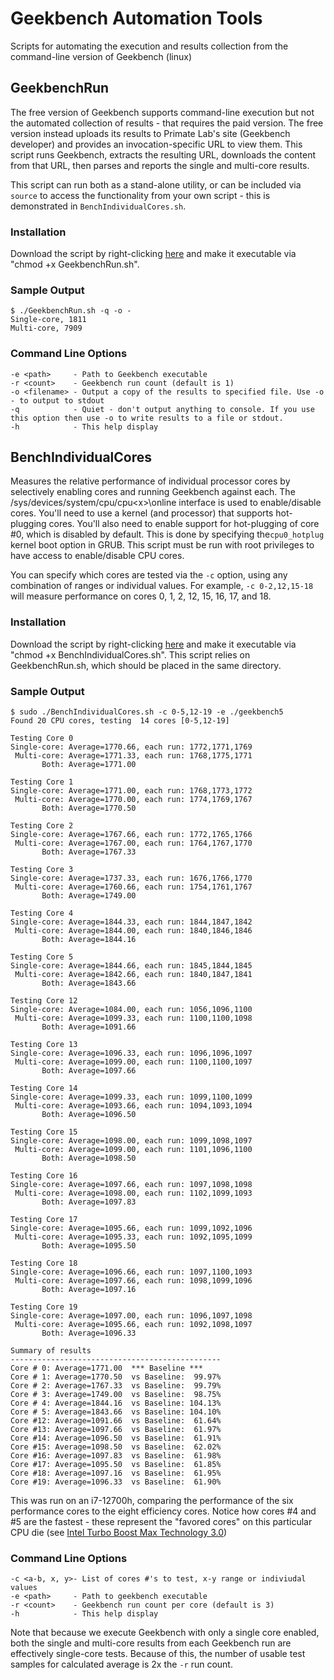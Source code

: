


# Geekbench Automation Tools
Scripts for automating the execution and results collection from the command-line version of Geekbench (linux) 

## GeekbenchRun
The free version of Geekbench supports command-line execution but not the automated collection of results - that requires the paid version. The free version instead uploads its results to Primate Lab's site (Geekbench developer) and provides an invocation-specific URL to view them. This script runs Geekbench, extracts the resulting URL, downloads the content from that URL, then parses and reports the single and multi-core results.

This script can run both as a stand-alone utility, or can be included via `source` to access the functionality from your own script - this is demonstrated in `BenchIndividualCores.sh`.

### Installation
Download the script by right-clicking [here](https://raw.githubusercontent.com/horshack-dpreview/GeekbenchAutomationTools/main/GeekbenchRun.sh) and make it executable via "chmod +x GeekbenchRun.sh". 

### Sample Output
    $ ./GeekbenchRun.sh -q -o -
    Single-core, 1811
    Multi-core, 7909

### Command Line Options
    -e <path>     - Path to Geekbench executable
    -r <count>    - Geekbench run count (default is 1)
    -o <filename> - Output a copy of the results to specified file. Use -o - to output to stdout
    -q            - Quiet - don't output anything to console. If you use this option then use -o to write results to a file or stdout.
    -h            - This help display

## BenchIndividualCores
Measures the relative performance of individual processor cores by selectively enabling cores and running Geekbench against each. The /sys/devices/system/cpu/cpu\<x\>\online interface is used to enable/disable cores. You'll need to use a kernel (and processor) that supports hot-plugging cores. You'll also need to enable support for hot-plugging of core #0, which is disabled by default. This is done by specifying the`cpu0_hotplug` kernel boot option in GRUB. This script must be run with root privileges to have access to enable/disable CPU cores.

You can specify which cores are tested via the `-c` option, using any combination of ranges or individual values. For example, `-c 0-2,12,15-18` will measure performance on cores 0, 1, 2, 12, 15, 16, 17, and 18.

### Installation
Download the script by right-clicking [here](https://raw.githubusercontent.com/horshack-dpreview/GeekbenchAutomationTools/main/BenchIndividualCores.sh) and make it executable via "chmod +x BenchIndividualCores.sh". This script relies on GeekbenchRun.sh, which should be placed in the same directory.

### Sample Output
    $ sudo ./BenchIndividualCores.sh -c 0-5,12-19 -e ./geekbench5
    Found 20 CPU cores, testing  14 cores [0-5,12-19]

    Testing Core 0
    Single-core: Average=1770.66, each run: 1772,1771,1769
     Multi-core: Average=1771.33, each run: 1768,1775,1771
           Both: Average=1771.00

    Testing Core 1
    Single-core: Average=1771.00, each run: 1768,1773,1772
     Multi-core: Average=1770.00, each run: 1774,1769,1767
           Both: Average=1770.50

    Testing Core 2
    Single-core: Average=1767.66, each run: 1772,1765,1766
     Multi-core: Average=1767.00, each run: 1764,1767,1770
           Both: Average=1767.33

    Testing Core 3
    Single-core: Average=1737.33, each run: 1676,1766,1770
     Multi-core: Average=1760.66, each run: 1754,1761,1767
           Both: Average=1749.00

    Testing Core 4
    Single-core: Average=1844.33, each run: 1844,1847,1842
     Multi-core: Average=1844.00, each run: 1840,1846,1846
           Both: Average=1844.16

    Testing Core 5
    Single-core: Average=1844.66, each run: 1845,1844,1845
     Multi-core: Average=1842.66, each run: 1840,1847,1841
           Both: Average=1843.66

    Testing Core 12
    Single-core: Average=1084.00, each run: 1056,1096,1100
     Multi-core: Average=1099.33, each run: 1100,1100,1098
           Both: Average=1091.66

    Testing Core 13
    Single-core: Average=1096.33, each run: 1096,1096,1097
     Multi-core: Average=1099.00, each run: 1100,1100,1097
           Both: Average=1097.66

    Testing Core 14
    Single-core: Average=1099.33, each run: 1099,1100,1099
     Multi-core: Average=1093.66, each run: 1094,1093,1094
           Both: Average=1096.50

    Testing Core 15
    Single-core: Average=1098.00, each run: 1099,1098,1097
     Multi-core: Average=1099.00, each run: 1101,1096,1100
           Both: Average=1098.50

    Testing Core 16
    Single-core: Average=1097.66, each run: 1097,1098,1098
     Multi-core: Average=1098.00, each run: 1102,1099,1093
           Both: Average=1097.83

    Testing Core 17
    Single-core: Average=1095.66, each run: 1099,1092,1096
     Multi-core: Average=1095.33, each run: 1092,1095,1099
           Both: Average=1095.50

    Testing Core 18
    Single-core: Average=1096.66, each run: 1097,1100,1093
     Multi-core: Average=1097.66, each run: 1098,1099,1096
           Both: Average=1097.16

    Testing Core 19
    Single-core: Average=1097.00, each run: 1096,1097,1098
     Multi-core: Average=1095.66, each run: 1092,1098,1097
           Both: Average=1096.33

    Summary of results
    -----------------------------------------------
    Core # 0: Average=1771.00  *** Baseline ***
    Core # 1: Average=1770.50  vs Baseline:  99.97%
    Core # 2: Average=1767.33  vs Baseline:  99.79%
    Core # 3: Average=1749.00  vs Baseline:  98.75%
    Core # 4: Average=1844.16  vs Baseline: 104.13%
    Core # 5: Average=1843.66  vs Baseline: 104.10%
    Core #12: Average=1091.66  vs Baseline:  61.64%
    Core #13: Average=1097.66  vs Baseline:  61.97%
    Core #14: Average=1096.50  vs Baseline:  61.91%
    Core #15: Average=1098.50  vs Baseline:  62.02%
    Core #16: Average=1097.83  vs Baseline:  61.98%
    Core #17: Average=1095.50  vs Baseline:  61.85%
    Core #18: Average=1097.16  vs Baseline:  61.95%
    Core #19: Average=1096.33  vs Baseline:  61.90%

This was run on an i7-12700h, comparing the performance of the six performance cores to the eight efficiency cores. Notice how cores #4 and #5 are the fastest - these represent the "favored cores" on this particular CPU die (see [Intel Turbo Boost Max Technology 3.0](https://www.tomshardware.com/reference/intel-favored-cpu-cores-turbo-boost-max-technology-3.0))
	
### Command Line Options
    -c <a-b, x, y>- List of cores #'s to test, x-y range or indiviudal values
    -e <path>     - Path to geekbench executable
    -r <count>    - Geekbench run count per core (default is 3)
    -h            - This help display
Note that because we execute Geekbench with only a single core enabled, both the single and multi-core results from each Geekbench run are effectively single-core tests. Because of this, the number of usable test samples for calculated average is 2x the `-r` run count.

